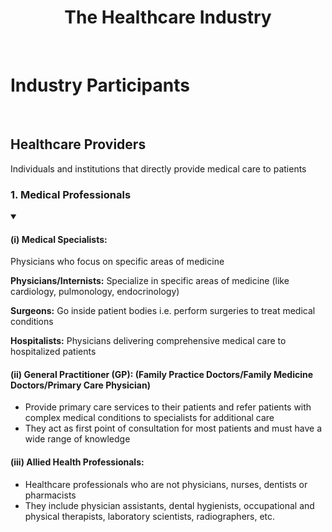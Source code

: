 <h1 align=center> The Healthcare Industry </h1>

<br>

# Industry Participants

<br>

## Healthcare Providers

Individuals and institutions that directly provide medical care to patients

### 1. Medical Professionals

<details open>
  <summary>
    <h4> (i) Medical Specialists: </h4>
     Physicians who focus on specific areas of medicine
  </summary>
  
  **Physicians/Internists:** Specialize in specific areas of medicine (like cardiology, pulmonology, endocrinology)

  **Surgeons:** Go inside patient bodies i.e. perform surgeries to treat medical conditions

  **Hospitalists:** Physicians delivering comprehensive medical care to hospitalized patients
  
</details>

<!-- <br> -->

<h4> (ii) General Practitioner (GP): (Family Practice Doctors/Family Medicine Doctors/Primary Care Physician) </h4>

 * Provide primary care services to their patients and refer patients with complex medical conditions to specialists for additional care
 * They act as first point of consultation for most patients and must have a wide range of knowledge

<!-- <br> -->

<h4> (iii) Allied Health Professionals: </h4>

* Healthcare professionals who are not physicians, nurses, dentists or pharmacists
* They include physician assistants, dental hygienists, occupational and physical therapists, laboratory scientists, radiographers, etc.

<!-- <br> -->

